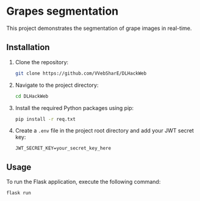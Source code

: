 # Grapes segmentation

This project demonstrates the segmentation of grape images  in real-time.

## Installation

1. Clone the repository:

    ```bash
    git clone https://github.com/VVebSharE/DLHackWeb
    ```

2. Navigate to the project directory:

    ```bash
    cd DLHackWeb
    ```

3. Install the required Python packages using pip:

    ```bash
    pip install -r req.txt
    ```

4. Create a `.env` file in the project root directory and add your JWT secret key:

    ```plaintext
    JWT_SECRET_KEY=your_secret_key_here
    ```

## Usage

To run the Flask application, execute the following command:

```bash
flask run
```
